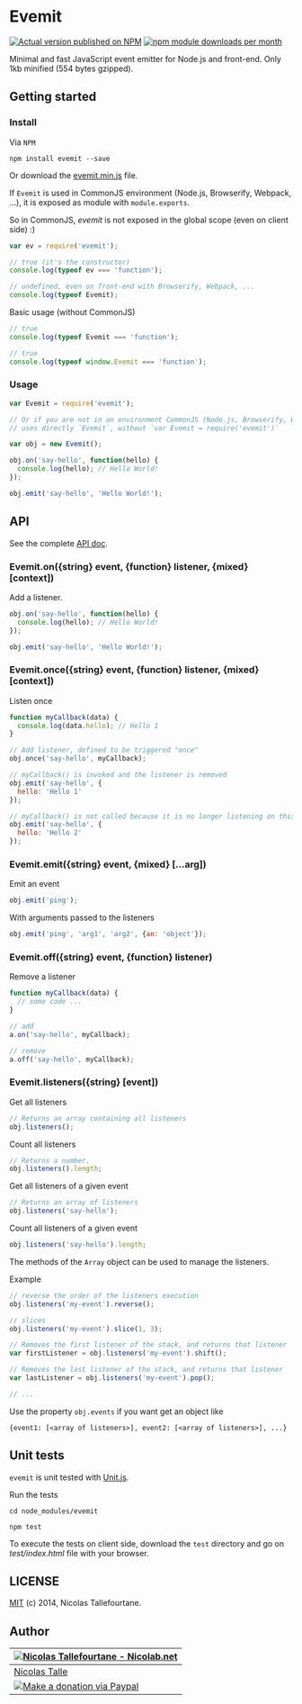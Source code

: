 # Evemit

[![Actual version published on NPM](https://badge.fury.io/js/evemit.png)](https://www.npmjs.org/package/evemit)
[![npm module downloads per month](http://img.shields.io/npm/dm/evemit.svg)](https://www.npmjs.org/package/evemit)

Minimal and fast JavaScript event emitter for Node.js and front-end.
Only 1kb minified (554 bytes gzipped).


## Getting started

### Install

Via `NPM`
```shell
npm install evemit --save
```

Or download the [evemit.min.js](evemit.min.js) file.

If `Evemit` is used in CommonJS environment (Node.js, Browserify, Webpack, ...),
it is exposed as module with `module.exports`.

So in CommonJS, _evemit_ is not exposed in the global scope (even on client side) :)
```js
var ev = require('evemit');

// true (it's the constructor)
console.log(typeof ev === 'function');

// undefined, even on front-end with Browserify, Webpack, ...
console.log(typeof Evemit);
```

Basic usage (without CommonJS)
```js
// true
console.log(typeof Evemit === 'function');

// true
console.log(typeof window.Evemit === 'function');
```

### Usage

```js
var Evemit = require('evemit');

// Or if you are not in an environment CommonJS (Node.js, Browserify, Webpack, ...)
// uses directly `Evemit`, without `var Evemit = require('evemit')`

var obj = new Evemit();

obj.on('say-hello', function(hello) {
  console.log(hello); // Hello World!
});

obj.emit('say-hello', 'Hello World!');
```


## API

See the complete [API doc](API.md).

### Evemit.on({string} event, {function} listener, {mixed} [context])

Add a listener.

```js
obj.on('say-hello', function(hello) {
  console.log(hello); // Hello World!
});

obj.emit('say-hello', 'Hello World!');
```

### Evemit.once({string} event, {function} listener, {mixed} [context])

Listen once

```js
function myCallback(data) {
  console.log(data.hello); // Hello 1
}

// Add listener, defined to be triggered "once"
obj.once('say-hello', myCallback);

// myCallback() is invoked and the listener is removed
obj.emit('say-hello', {
  hello: 'Hello 1'
});

// myCallback() is not called because it is no longer listening on this event
obj.emit('say-hello', {
  hello: 'Hello 2'
});
```

### Evemit.emit({string} event, {mixed} [...arg])

Emit an event

```js
obj.emit('ping');
```

With arguments passed to the listeners
```js
obj.emit('ping', 'arg1', 'arg2', {an: 'object'});
```

### Evemit.off({string} event, {function} listener)

Remove a listener

```js
function myCallback(data) {
  // some code ...
}

// add
a.on('say-hello', myCallback);

// remove
a.off('say-hello', myCallback);
```

### Evemit.listeners({string} [event])

Get all listeners
```js
// Returns an array containing all listeners
obj.listeners();
```

Count all listeners
```js
// Returns a number.
obj.listeners().length;
```

Get all listeners of a given event
```js
// Returns an array of listeners
obj.listeners('say-hello');
```

Count all listeners of a given event
```js
obj.listeners('say-hello').length;
```

The methods of the `Array` object can be used to manage the listeners.

Example
```js
// reverse the order of the listeners execution
obj.listeners('my-event').reverse();

// slices
obj.listeners('my-event').slice(1, 3);

// Removes the first listener of the stack, and returns that listener
var firstListener = obj.listeners('my-event').shift();

// Removes the last listener of the stack, and returns that listener
var lastListener = obj.listeners('my-event').pop();

// ...
```

Use the property `obj.events` if you want get an object like
```
{event1: [<array of listeners>], event2: [<array of listeners>], ...}
```


## Unit tests

`evemit` is unit tested with [Unit.js](http://unitjs.com).

Run the tests
```shell
cd node_modules/evemit

npm test
```

To execute the tests on client side, download the `test` directory and go on _test/index.html_ file with your browser.


## LICENSE

[MIT](https://github.com/Nicolab/evemit/blob/master/LICENSE) (c) 2014, Nicolas Tallefourtane.


## Author

| [![Nicolas Tallefourtane - Nicolab.net](http://www.gravatar.com/avatar/d7dd0f4769f3aa48a3ecb308f0b457fc?s=64)](http://nicolab.net) |
|---|
| [Nicolas Talle](http://nicolab.net) |
| [![Make a donation via Paypal](https://www.paypalobjects.com/en_US/i/btn/btn_donate_SM.gif)](https://www.paypal.com/cgi-bin/webscr?cmd=_s-xclick&hosted_button_id=PGRH4ZXP36GUC) |